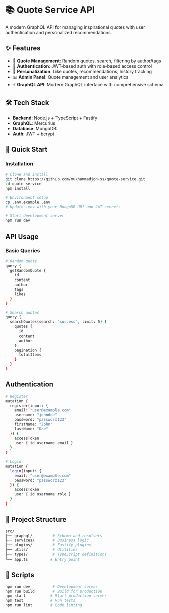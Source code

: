 # 📚 Quote Service API

A modern GraphQL API for managing inspirational quotes with user authentication and personalized recommendations.

## ✨ Features

- 🎯 **Quote Management**: Random quotes, search, filtering by author/tags
- 🔐 **Authentication**: JWT-based auth with role-based access control  
- 💝 **Personalization**: Like quotes, recommendations, history tracking
- 📊 **Admin Panel**: Quote management and user analytics
- ⚡ **GraphQL API**: Modern GraphQL interface with comprehensive schema

## 🛠️ Tech Stack

- **Backend**: Node.js + TypeScript + Fastify
- **GraphQL**: Mercurius
- **Database**: MongoDB
- **Auth**: JWT + bcrypt

## 🚀 Quick Start

### Installation

```bash
# Clone and install
git clone https://github.com/mukhammadjon-ss/quote-service.git
cd quote-service
npm install

# Environment setup
cp .env.example .env
# Update .env with your MongoDB URI and JWT secrets

# Start development server
npm run dev
```

## API Usage

### Basic Queries

```bash
# Random quote
query {
  getRandomQuote {
    id
    content
    author
    tags
    likes
  }
}

# Search quotes
query {
  searchQuotes(search: "success", limit: 5) {
    quotes {
      id
      content
      author
    }
    pagination {
      totalItems
    }
  }
}
```

## Authentication

```bash
# Register
mutation {
  register(input: {
    email: "user@example.com"
    username: "johndoe" 
    password: "password123"
    firstName: "John"
    lastName: "Doe"
  }) {
    accessToken
    user { id username email }
  }
}

# Login
mutation {
  login(input: {
    email: "user@example.com"
    password: "password123"
  }) {
    accessToken
    user { id username role }
  }
}
```

## 📖 Project Structure

```bash
src/
├── graphql/         # Schema and resolvers
├── services/        # Business logic
├── plugins/         # Fastify plugins  
├── utils/           # Utilities
├── types/           # TypeScript definitions
└── app.ts          # Entry point
```

## 📝 Scripts

```bash
npm run dev          # Development server
npm run build        # Build for production
npm start           # Start production server
npm test            # Run tests
npm run lint        # Code linting
```